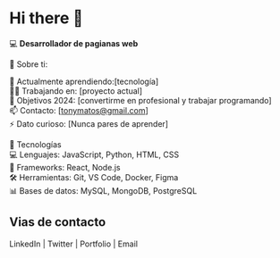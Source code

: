 # Hi there 👋

💻 **Desarrollador de pagianas web**

🎯 Sobre ti:

🌱 Actualmente aprendiendo:[tecnología]  
👨‍💻 Trabajando en: [proyecto actual]  
🎯 Objetivos 2024: [convertirme en profesional y trabajar programando]  
📫 Contacto: [tonymatos@gmail.com]  
⚡ Dato curioso: [Nunca pares de aprender]  

🔧 Tecnologías  
💻 Lenguajes: JavaScript, Python, HTML, CSS  
🚀 Frameworks: React, Node.js  
🛠️ Herramientas: Git, VS Code, Docker, Figma  
📊 Bases de datos: MySQL, MongoDB, PostgreSQL  

## Vias de contacto

LinkedIn | Twitter | Portfolio | Email
